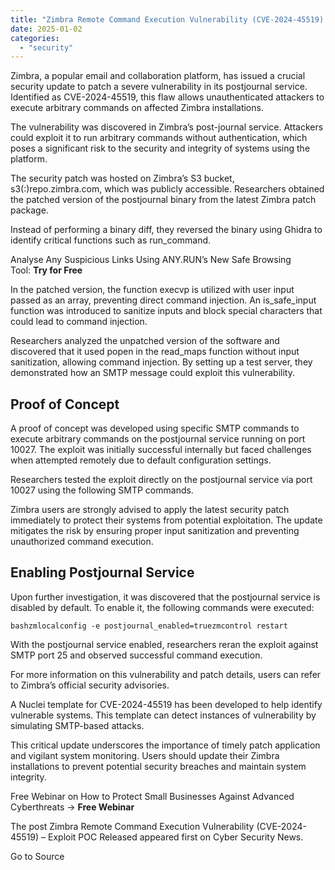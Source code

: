 ```yaml
---
title: "Zimbra Remote Command Execution Vulnerability (CVE-2024-45519) – Exploit POC Released"
date: 2025-01-02
categories: 
  - "security"
---
```


Zimbra, a popular email and collaboration platform, has issued a crucial security update to patch a severe vulnerability in its postjournal service. Identified as CVE-2024-45519, this flaw allows unauthenticated attackers to execute arbitrary commands on affected Zimbra installations.

The vulnerability was discovered in Zimbra’s post-journal service. Attackers could exploit it to run arbitrary commands without authentication, which poses a significant risk to the security and integrity of systems using the platform.

The security patch was hosted on Zimbra’s S3 bucket, s3(:)repo.zimbra.com, which was publicly accessible. Researchers obtained the patched version of the postjournal binary from the latest Zimbra patch package.

Instead of performing a binary diff, they reversed the binary using Ghidra to identify critical functions such as run\_command.

Analyse Any Suspicious Links Using ANY.RUN’s New Safe Browsing Tool: **Try for Free**

In the patched version, the function execvp is utilized with user input passed as an array, preventing direct command injection. An is\_safe\_input function was introduced to sanitize inputs and block special characters that could lead to command injection.

Researchers analyzed the unpatched version of the software and discovered that it used popen in the read\_maps function without input sanitization, allowing command injection. By setting up a test server, they demonstrated how an SMTP message could exploit this vulnerability.

## **Proof of Concept**

A proof of concept was developed using specific SMTP commands to execute arbitrary commands on the postjournal service running on port 10027. The exploit was initially successful internally but faced challenges when attempted remotely due to default configuration settings.

Researchers tested the exploit directly on the postjournal service via port 10027 using the following SMTP commands.

Zimbra users are strongly advised to apply the latest security patch immediately to protect their systems from potential exploitation. The update mitigates the risk by ensuring proper input sanitization and preventing unauthorized command execution.

## **Enabling Postjournal Service**

Upon further investigation, it was discovered that the postjournal service is disabled by default. To enable it, the following commands were executed:

```
bashzmlocalconfig -e postjournal_enabled=truezmcontrol restart
```

With the postjournal service enabled, researchers reran the exploit against SMTP port 25 and observed successful command execution.

For more information on this vulnerability and patch details, users can refer to Zimbra’s official security advisories.

A Nuclei template for CVE-2024-45519 has been developed to help identify vulnerable systems. This template can detect instances of vulnerability by simulating SMTP-based attacks.

This critical update underscores the importance of timely patch application and vigilant system monitoring. Users should update their Zimbra installations to prevent potential security breaches and maintain system integrity.

Free Webinar on How to Protect Small Businesses Against Advanced Cyberthreats -> **Free Webinar**

The post Zimbra Remote Command Execution Vulnerability (CVE-2024-45519) – Exploit POC Released appeared first on Cyber Security News.

Go to Source
